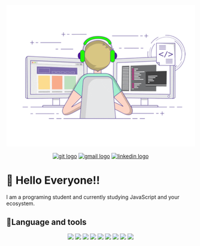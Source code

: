<p align= "center">
  <img src="giphy.gif">
  <p>
  <p align="center">

  <a href="https://github.com/MathHSB/">
  <img src="https://img.shields.io/badge/GitHub-100000?style=for-the-badge&logo=github&logoColor=white" alt="git logo"/></a>
   <a href="hsbmatheus@gmail.com">
  <img src="https://img.shields.io/badge/Gmail-D14836?style=for-the-badge&logo=gmail&logoColor=white" alt="gmail logo"/></a>
  <a href="https://www.linkedin.com/in/matheus-hsb/">
  <img src="https://img.shields.io/badge/LinkedIn-0077B5?style=for-the-badge&logo=linkedin&logoColor=white" alt="linkedin logo"/></a>
  
  </p>
 <h1> 👋 Hello Everyone!! </h1>

I am a programing student and currently studying JavaScript and your ecosystem.

<h2>🔗Language and tools</h2>

  <p align="center">
  <img src="https://img.shields.io/badge/HTML5-E34F26?style=for-the-badge&logo=html5&logoColor=white" />
  <img src="https://img.shields.io/badge/JavaScript-F7DF1E?style=for-the-badge&logo=javascript&logoColor=black" />
  <img src="https://img.shields.io/badge/CSS3-1572B6?style=for-the-badge&logo=css3&logoColor=white" />
  <img src="https://img.shields.io/badge/.NET-5C2D91?style=for-the-badge&logo=.net&logoColor=white" />
  <img src="https://img.shields.io/badge/Node.js-43853D?style=for-the-badge&logo=node.js&logoColor=white" />
  <img src="https://img.shields.io/badge/C%23-239120?style=for-the-badge&logo=c-sharp&logoColor=white" />
  <img src="https://img.shields.io/badge/React-20232A?style=for-the-badge&logo=react&logoColor=61DAFB" />
  <img src="https://img.shields.io/badge/Bootstrap-563D7C?style=for-the-badge&logo=bootstrap&logoColor=white" />
  <img src="https://img.shields.io/badge/Azure_DevOps-0078D7?style=for-the-badge&logo=azure-devops&logoColor=white" />
  



  </p>
